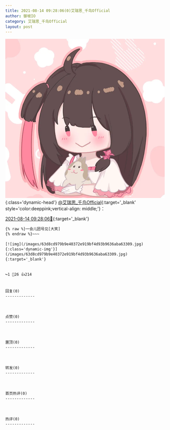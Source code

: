```yaml
---
title: 2021-08-14 09:28:06(0)艾瑞思_千鸟Official
author: 御坂IO
category: 艾瑞思_千鸟Official
layout: post
---
```


![img](/images/7e08840c56f251de28bdf766b647bd5fe9a5d50a.jpg){:class='dynamic-head'}
[@艾瑞思_千鸟Official](https://space.bilibili.com/1090010845/dynamic){:target='_blank' style='color:deeppink;vertical-align: middle;'}：

[2021-08-14 09:28:06🔗](https://t.bilibili.com/558629585690655662){:target='_blank'}

~~~
{% raw %}一会儿团号见[大笑]
{% endraw %}~~~

[![img](/images/63d8cd979b9e40372e919bf4d93b9636aba63309.jpg){:class='dynamic-img'}](/images/63d8cd979b9e40372e919bf4d93b9636aba63309.jpg){:target='_blank'}


↪️1 💬26 👍214


回复(0)
-------------



点赞(0)
-------------



置顶(0)
-------------



转发(0)
-------------



首页热评(0)
-------------



热评(0)
-------------



